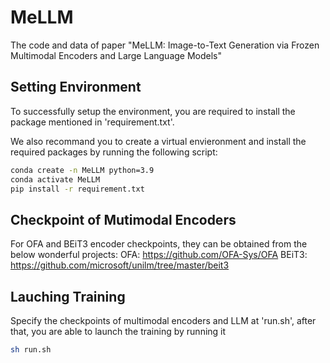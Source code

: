 # MeLLM
The code and data of paper "MeLLM: Image-to-Text Generation via Frozen Multimodal Encoders and Large Language Models"

## Setting Environment
To successfully setup the environment, you are required to install the package mentioned in 'requirement.txt'. 

We also recommand you to create a virtual envieronment and install the required packages by running the following script: 
```bash
conda create -n MeLLM python=3.9
conda activate MeLLM
pip install -r requirement.txt
```
## Checkpoint of Mutimodal Encoders
For OFA and BEiT3 encoder checkpoints, they can be obtained from the below wonderful projects:
OFA: https://github.com/OFA-Sys/OFA
BEiT3: https://github.com/microsoft/unilm/tree/master/beit3

## Lauching Training
Specify the checkpoints of multimodal encoders and LLM at 'run.sh', after that, you are able to launch the training by running it
```bash
sh run.sh
```

